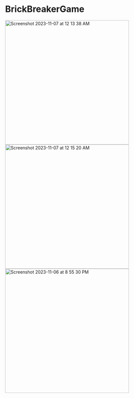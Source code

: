# BrickBreakerGame

<img width="400" height="400" alt="Screenshot 2023-11-07 at 12 13 38 AM" src="https://github.com/MuhammadBilalEllahi/BrickBreakerGame/assets/67937279/752379c1-4770-4862-ad4f-5e6cfe19c6fd">
<img width="400" height="400" alt="Screenshot 2023-11-07 at 12 15 20 AM" src="https://github.com/MuhammadBilalEllahi/BrickBreakerGame/assets/67937279/da653148-d6cd-483b-82be-0167549f258f">
<img width="400" height="400" alt="Screenshot 2023-11-06 at 8 55 30 PM" src="https://github.com/MuhammadBilalEllahi/BrickBreakerGame/assets/67937279/25f17d71-0d1f-4e90-9bc1-15ffc646438c">
